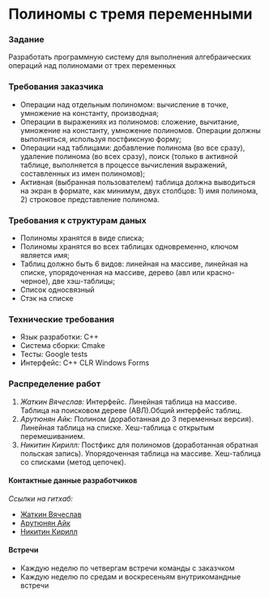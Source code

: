# **Полиномы с тремя переменными**
### Задание
Разработать программную систему для выполнения алгебраических операций над полиномами от
трех переменных
### Требования заказчика
+ Операции над отдельным полиномом: вычисление в точке, умножение на константу, производная;
+ Операции в выражениях из полиномов: сложение, вычитание, умножение на константу, умножение полиномов. Операции должны выполняться, используя постфиксную форму;
+ Операции над таблицами: добавление полинома (во все сразу), удаление полинома (во всех сразу), поиск (только в активной таблице, выполняется в процессе вычисления выражений, составленных из имен полиномов);
+ Активная (выбранная пользователем) таблица должна выводиться на экран в формате, как минимум, двух столбцов: 1) имя полинома, 2) строковое представление полинома.
### Требования к структурам даных
+ Полиномы хранятся в виде списка;
+ Полиномы хранятся во всех таблицах одновременно, ключом является имя;
+ Таблиц должно быть 6 видов: линейная на массиве, линейная на списке, упорядоченная на массиве, дерево (авл или красно-черное), две хэш-таблицы;
+ Список односвязный
+ Стэк на списке
### Технические требования
+ Язык разработки: С++
+ Система сборки: Cmake
+ Тесты: Google tests
+ Интерфейс: C++ CLR Windows Forms
### Распределение работ
1. _Жаткин Вячеслав:_ Интерфейс. Линейная таблица на массиве. Таблица на поисковом дереве (АВЛ).Общий интерфейс таблиц.
2. _Арутюнян Айк:_ Полином (доработанная до 3 переменных версия). Линейная таблица на списке. Хеш-таблица с открытым перемешиванием. 
3. _Никитин Кирилл:_ Постфикс для полиномов (доработанная обратная польская запись). Упорядоченная таблица на массиве. Хеш-таблица со списками (метод цепочек).
#### Контактные данные разработчиков
_Ссылки на гитхаб:_
+ [Жаткин Вячеслав](https://github.com/ZhatkinVyacheslav)
+ [Арутюнян Айк](https://github.com/ArutyunyanAyk)
+ [Никитин Кирилл](https://github.com/NikitinKU)
#### Встречи
+ Каждую неделю по четвергам встречи команды с заказчком
+ Каждую неделю по средам и воскресеньям внутрикомандные встречи
